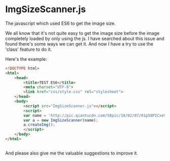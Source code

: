 # ImgSizeScanner.js
The javascript which used ES6 to get the image size.

We all know that it's not quite easy to get the image size before the image completely loaded by only using the js.
I have searched about this issue and found there's some ways we can get it.
And now I have a try to use the 'class' feature to do it.

Here's the example:

```html
<!DOCTYPE html>
<html>
    <head>
        <title>TEST ES6</title>
        <meta charset="UTF-8">
        <link href="css/style.css" rel="stylesheet">
    </head>
    <body>
        <script src="ImgSizeScanner.js"></script>
        <script>
        var name = 'http://pic.qiantucdn.com/58pic/18/02/07/01p58PICxe9_1024.jpg';
        var a = new ImgSizeScanner(name);
        a.createImg();
        </script> 
    </body>
</html>



```
And please also give me the valuable suggestions to improve it.
